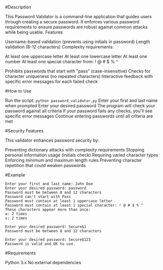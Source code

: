 #Description

This Password Validator is a command-line application that guides users through creating a secure password. It enforces various password requirements to ensure passwords are robust against common attacks while being usable.
Features

Username-based validation (prevents using initials in password)
Length validation (8-12 characters)
Complexity requirements:

At least one uppercase letter
At least one lowercase letter
At least one number
At least one special character from: ! @ # $ % ^


Prohibits passwords that start with "pass" (case-insensitive)
Checks for character uniqueness (no repeated characters)
Interactive feedback with specific error messages for each failed check

#How to Use

Run the script: `python password_validator.py`
Enter your first and last name when prompted
Enter your desired password
The program will check your password against all criteria
If your password fails any checks, you'll see specific error messages
Continue entering passwords until all criteria are met

#Security Features

This validator enhances password security by:

Preventing dictionary attacks with complexity requirements
Stopping personal information usage (initials check)
Requiring varied character types
Enforcing minimum and maximum length rules
Preventing character repetition that could weaken passwords

#Example
```
Enter your first and last name: John Doe
Enter your desired password: password
Password must be between 8 and 12 characters
Password can't start with Pass
Password must contain at least 1 uppercase letter
Password must contain at least 1 special character: ! @ # $ % ^
These characters appear more than once:
a: 2 times
s: 2 times

Enter your desired password: Secure$1
Password must be between 8 and 12 characters

Enter your desired password: Secure$123
Password is valid and OK to use.
```

#Requirements

Python 3.x
No external dependencies
